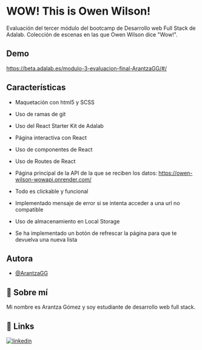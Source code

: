 
# WOW! This is Owen Wilson!

Evaluación del tercer módulo del bootcamp de Desarrollo web Full Stack de Adalab. Colección de escenas en las que Owen Wilson dice "Wow!".


## Demo

https://beta.adalab.es/modulo-3-evaluacion-final-ArantzaGG/#/


## Características

- Maquetación con html5 y SCSS
- Uso de ramas de git
- Uso del React Starter Kit de Adalab
- Página interactiva con React
- Uso de componentes de React
- Uso de Routes de React
- Página principal de la API de la que se reciben los datos: https://owen-wilson-wowapi.onrender.com/

- Todo es clickable y funcional
- Implementado mensaje de error si se intenta acceder a una url no compatible
- Uso de almacenamiento en Local Storage
- Se ha implementado un botón de refrescar la página para que te devuelva una nueva lista



## Autora

- [@ArantzaGG](https://www.github.com/ArantzaGG)


## 🚀 Sobre mí
Mi nombre es Arantza Gómez y soy estudiante de desarrollo web full stack. 


## 🔗 Links

[![linkedin](https://img.shields.io/badge/linkedin-0A66C2?style=for-the-badge&logo=linkedin&logoColor=white)](https://www.linkedin.com/in/arantzagomez1212/)


